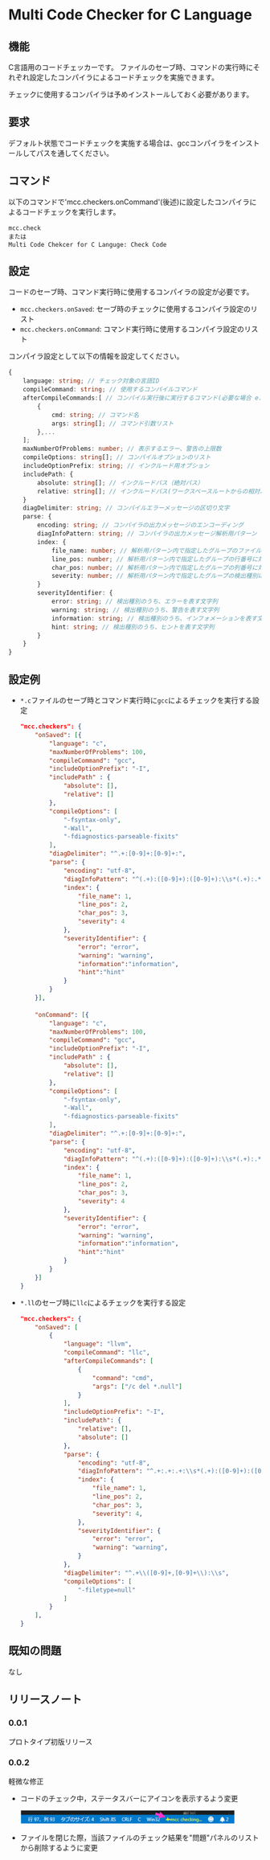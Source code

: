 # Multi Code Checker for C Language

## 機能


C言語用のコードチェッカーです。
ファイルのセーブ時、コマンドの実行時にそれぞれ設定したコンパイラによるコードチェックを実施できます。

チェックに使用するコンパイラは予めインストールしておく必要があります。

## 要求

デフォルト状態でコードチェックを実施する場合は、gccコンパイラをインストールしてパスを通してください。

## コマンド
以下のコマンドで'mcc.checkers.onCommand'(後述)に設定したコンパイラによるコードチェックを実行します。
```
mcc.check
または
Multi Code Chekcer for C Languge: Check Code
```


## 設定

コードのセーブ時、コマンド実行時に使用するコンパイラの設定が必要です。

* `mcc.checkers.onSaved`: セーブ時のチェックに使用するコンパイラ設定のリスト
* `mcc.checkers.onCommand`: コマンド実行時に使用するコンパイラ設定のリスト

コンパイラ設定として以下の情報を設定してください。

```typescript
{
	language: string; // チェック対象の言語ID
	compileCommand: string; // 使用するコンパイルコマンド
	afterCompileCommands:[ // コンパイル実行後に実行するコマンド(必要な場合 e.g. 一時ファイルの削除など)
		{
			cmd: string; // コマンド名
			args: string[]; // コマンド引数リスト
		},...
	];
    maxNumberOfProblems: number; // 表示するエラー、警告の上限数
    compileOptions: string[]; // コンパイルオプションのリスト
    includeOptionPrefix: string; // インクルード用オプション
    includePath: {
        absolute: string[]; // インクルードパス（絶対パス）
        relative: string[]; // インクルードパス(ワークスペースルートからの相対パス)
    }
    diagDelimiter: string; // コンパイルエラーメッセージの区切り文字
    parse: {
        encoding: string; // コンパイラの出力メッセージのエンコーディング
        diagInfoPattern: string; // コンパイラの出力メッセージ解析用パターン（正規表現）
        index: {
            file_name: number; // 解析用パターン内で指定したグループのファイル名に対応するインデックス番号
            line_pos: number; // 解析用パターン内で指定したグループの行番号に対応するインデックス番号
            char_pos: number; // 解析用パターン内で指定したグループの列番号に対応するインデックス番号
            severity: number; // 解析用パターン内で指定したグループの検出種別に対応するインデックス番号
        }
        severityIdentifier: {
            error: string; // 検出種別のうち、エラーを表す文字列
            warning: string; // 検出種別のうち、警告を表す文字列
            information: string; // 検出種別のうち、インフォメーションを表す文字列
            hint: string; // 検出種別のうち、ヒントを表す文字列
        }
    }
}
```

## 設定例

- `*.c`ファイルのセーブ時とコマンド実行時に`gcc`によるチェックを実行する設定

	```json
	"mcc.checkers": {
		"onSaved": [{	
			"language": "c",
		    "maxNumberOfProblems": 100,
		    "compileCommand": "gcc",
		    "includeOptionPrefix": "-I",
		    "includePath" : {
			    "absolute": [],
			    "relative": [] 
		    },
		    "compileOptions": [
				"-fsyntax-only",
				"-Wall",
				"-fdiagnostics-parseable-fixits"
		    ],
		    "diagDelimiter": "^.+:[0-9]+:[0-9]+:",
		    "parse": {
			    "encoding": "utf-8",
			    "diagInfoPattern": "^(.+):([0-9]+):([0-9]+):\\s*(.+):.*",
			    "index": {
				    "file_name": 1,
				    "line_pos": 2,
				    "char_pos": 3,
				    "severity": 4
			    },
			    "severityIdentifier": {
				    "error": "error",
				    "warning": "warning",
				    "information":"information",
				    "hint":"hint"
			    }
		    } 
		}],
	
	    "onCommand": [{
			"language": "c",	
			"maxNumberOfProblems": 100,
			"compileCommand": "gcc",
			"includeOptionPrefix": "-I",
			"includePath" : {
			    "absolute": [],
			    "relative": [] 
			},
			"compileOptions": [
				"-fsyntax-only",
				"-Wall",
				"-fdiagnostics-parseable-fixits"
			],
			"diagDelimiter": "^.+:[0-9]+:[0-9]+:",
			"parse": {
				"encoding": "utf-8",
				"diagInfoPattern": "^(.+):([0-9]+):([0-9]+):\\s*(.+):.*",
				"index": {
					"file_name": 1,
					"line_pos": 2,
					"char_pos": 3,
					"severity": 4
				},
				"severityIdentifier": {
					"error": "error",
					"warning": "warning",
					"information":"information",
					"hint":"hint"
				}
			} 
		}]
	}
	```

- `*.ll`のセーブ時に`llc`によるチェックを実行する設定

	```json
    "mcc.checkers": {
        "onSaved": [
            {
                "language": "llvm",
                "compileCommand": "llc",
                "afterCompileCommands": [
                    {
                        "command": "cmd",
                        "args": ["/c del *.null"]
                    }
                ],
                "includeOptionPrefix": "-I",
                "includePath": {
                    "relative": [],
                    "absolute": []
                },
                "parse": {
                    "encoding": "utf-8",
                    "diagInfoPattern": "^.+:.+:.+:\\s*(.+):([0-9]+):([0-9]+):(.+):",
                    "index": {
                        "file_name": 1,
                        "line_pos": 2,
                        "char_pos": 3,
                        "severity": 4,
                    },
                    "severityIdentifier": {
                        "error": "error",
                        "warning": "warning",
                    }
                },
                "diagDelimiter": "^.+\\([0-9]+,[0-9]+\\):\\s",
                "compileOptions": [
                    "-filetype=null"
                ]
            }
        ],
	}
	```

## 既知の問題

なし

## リリースノート

### 0.0.1

プロトタイプ初版リリース

### 0.0.2

軽微な修正

- コードのチェック中，ステータスバーにアイコンを表示するよう変更

	![アイコン](img/progress_icon.png)

- ファイルを閉じた際，当該ファイルのチェック結果を"問題"パネルのリストから削除するように変更


